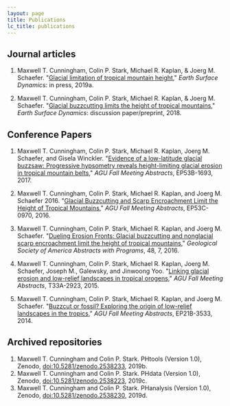 ```yaml
---
layout: page
title: Publications
lc_title: publications
---
```


## Journal articles


1. Maxwell T. Cunningham, Colin P. Stark, Michael R. Kaplan, & Joerg M. Schaefer. 
  "[Glacial limitation of tropical mountain height](https://doi.org/10.5194/esurf-2018-38)," 
  *Earth Surface Dynamics*: in press, 2019a.

2. Maxwell T. Cunningham, Colin P. Stark, Michael R. Kaplan, & Joerg M. Schaefer. 
  "[Glacial buzzcutting limits the height of tropical mountains](https://www.earth-surf-dynam-discuss.net/esurf-2018-38/)," 
  *Earth Surface Dynamics*: discussion paper/preprint, 2018.


## Conference Papers

1. Maxwell T. Cunningham, Colin P. Stark, Michael R. Kaplan, Joerg M. Schaefer, and Gisela Winckler. 
   "[Evidence of a low-latitude glacial buzzsaw: Progressive hypsometry reveals height-limiting glacial erosion in tropical mountain belts](https://agu.confex.com/agu/fm17/meetingapp.cgi/Paper/255005)," 
   *AGU Fall Meeting Abstracts*, EP53B-1693, 2017.

2. Maxwell T. Cunningham, Colin P. Stark, Michael R. Kaplan, and Joerg M. Schaefer 2016. 
   "[Glacial Buzzcutting and Scarp Encroachment Limit the Height of Tropical Mountains](https://agu.confex.com/agu/fm16/meetingapp.cgi/Paper/149368)," 
   *AGU Fall Meeting Abstracts*, EP53C-0970, 2016.

3. Maxwell T. Cunningham, Colin P. Stark, Michael R. Kaplan, and Joerg M. Schaefer. 
   "[Dueling Erosion Fronts: Glacial buzzcutting and nonglacial scarp encroachment limit the height of tropical mountains](https://doi.org/10.1130/abs/2016AM-279307)," 
   *Geological Society of America Abstracts with Programs*, 48, 7, 2016.

4. Maxwell T. Cunningham, Colin P. Stark, Michael R. Kaplan, Joerg M. Schaefer, Joseph M., Galewsky, and Jinwoong Yoo. 
   "[Linking glacial erosion and low-relief landscapes in tropical orogens](https://agu.confex.com/agu/fm15/meetingapp.cgi/Paper/75089)," 
   *AGU Fall Meeting Abstracts*, T33A-2923, 2015.

5. Maxwell T. Cunningham, Colin P. Stark, Michael R. Kaplan, and Joerg M. Schaefer. 
   "[Buzzcut or fossil? Exploring the origin of low-relief landscapes in the tropics](http://abstractsearch.agu.org/meetings/2014/FM/EP21B-3533.html)," 
   *AGU Fall Meeting Abstracts*, EP21B-3533, 2014.

   
## Archived repositories
 
 1. Maxwell T. Cunningham and Colin P. Stark. PHtools (Version 1.0), Zenodo, 
 	[doi:10.5281/zenodo.2538233](https://zenodo.org/record/2538233), 2019b.
 2. Maxwell T. Cunningham and Colin P. Stark. PHdata (Version 1.0),  Zenodo, 
 	[doi:10.5281/zenodo.2538223](https://zenodo.org/record/2538223), 2019c.
 3. Maxwell T. Cunningham and Colin P. Stark. PHanalysis (Version 1.0),  Zenodo, 
 	[doi:10.5281/zenodo.2538230](https://zenodo.org/record/2538230), 2019d.
